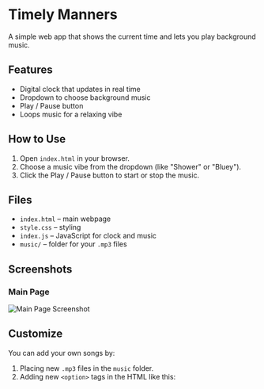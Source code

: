 # Timely Manners

A simple web app that shows the current time and lets you play background music.

## Features

- Digital clock that updates in real time
- Dropdown to choose background music
- Play / Pause button
- Loops music for a relaxing vibe

## How to Use

1. Open `index.html` in your browser.
2. Choose a music vibe from the dropdown (like "Shower" or "Bluey").
3. Click the Play / Pause button to start or stop the music.

## Files

- `index.html` – main webpage
- `style.css` – styling
- `index.js` – JavaScript for clock and music
- `music/` – folder for your `.mp3` files

## Screenshots

### Main Page
![Main Page Screenshot](images/homepage.PNG)

## Customize

You can add your own songs by:
1. Placing new `.mp3` files in the `music` folder.
2. Adding new `<option>` tags in the HTML like this:


